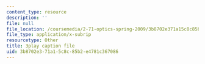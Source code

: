 ```yaml
---
content_type: resource
description: ''
file: null
file_location: /coursemedia/2-71-optics-spring-2009/3b8702e371a15c8c85b2e4781c367086_OWgogzEUC5E.vtt
file_type: application/x-subrip
resourcetype: Other
title: 3play caption file
uid: 3b8702e3-71a1-5c8c-85b2-e4781c367086
---
```

